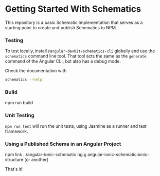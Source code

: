# Getting Started With Schematics

This repository is a basic Schematic implementation that serves as a starting point to create and publish Schematics to NPM.

### Testing

To test locally, install `@angular-devkit/schematics-cli` globally and use the `schematics` command line tool. That tool acts the same as the `generate` command of the Angular CLI, but also has a debug mode.

Check the documentation with

```bash
schematics --help
```
### Build
npm run build

### Unit Testing

`npm run test` will run the unit tests, using Jasmine as a runner and test framework.

### Using a Published Schema in an Angular Project
   npm link ../angular-ionic-schematic
   ng g angular-ionic-schematic:ionic-structure (or another)  


That's it!
